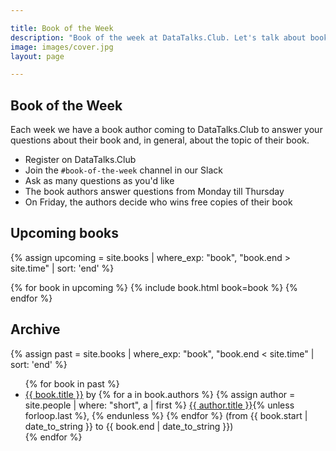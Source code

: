 ```yaml
---

title: Book of the Week
description: "Book of the week at DataTalks.Club. Let's talk about books!"
image: images/cover.jpg
layout: page

---
```


## Book of the Week 

Each week we have a book author coming to DataTalks.Club to answer your questions about their book
and, in general, about the topic of their book.

* Register on DataTalks.Club
* Join the `#book-of-the-week` channel in our Slack
* Ask as many questions as you'd like
* The book authors answer questions from Monday till Thursday
* On Friday, the authors decide who wins free copies of their book

## Upcoming books

{% assign upcoming = site.books 
  | where_exp: "book", "book.end > site.time"
  | sort: 'end' %}

<div class="books">
{% for book in upcoming %}
  {% include book.html book=book %}
{% endfor %}
</div>

## Archive

{% assign past = site.books 
  | where_exp: "book", "book.end < site.time"
  | sort: 'end' %}

<ul>
{% for book in past %}
<li>
  <a href="{{ book.id }}.html">{{ book.title }}</a> by
    {% for a in book.authors %}
      {% assign author = site.people | where: "short", a | first  %}
      <a href="/people/{{a}}.html">{{ author.title }}</a>{% unless forloop.last %}, {% endunless %}
    {% endfor %}
    (from {{ book.start | date_to_string }} to {{ book.end | date_to_string }})
</li>
{% endfor %}
</ul>
